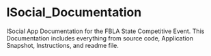 # ISocial_Documentation
ISocial App Documentation for the FBLA State Competitive Event. This Documentation includes everything from source code, Application Snapshot, Instructions, and readme file.
